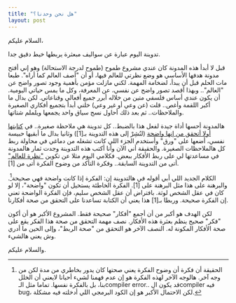 ```yaml
---
title: "هل نحن وحدنا؟"
layout: post
---
```


السلام عليكم،

تدوينة اليوم عبارة عن سواليف مبعثرة يربطها خيط دقيق جدا.

قبل لا أبدأ هذه المدونة كان عندي مشروع طموح (طموح لدرجة الاستحالة) وهو إني أفتح مدونة هدفها الأساسي هو وضع نظرتي للعالم فيها، أو أن "أصف العالم كما أراه". طبعا مات الحلم قبل أن يبدأ، لضخامة المهمة. لكني مازلت مؤمن بأهمية وجود تصور واضح عن "العالم".. وبهذا أقصد تصور واضح عن نفسي، عن المعرفة، وكل ما يمس حياتي اليومية. أن يكون عندي أساس فلسفي متين من خلاله أبرر جميع أفعالي وقناعاتي. لكن بدال ما أكبر اللقمة وأغص.. قلت (عن وعي أو غير وعي) خلني أبدأ بتجميع أفكاري الصغيرة والملاحظات.. ثم بعد ذلك أحاول نسج سياق واحد يجمعها ويلملم شتاتها. 

هالمدونة أحسها أداة جيدة لفعل هذا بالضبط.. كل تدوينة هي ملاحظة صغيرة.. في [كتابتها أولا أتحقق من إنها واضحة](https://althukairm.github.io/2019/12/08/claritycriterion.html) (لنُشِرْ إلى هذه التدوينة بـ[1]) وثانيا بدال ما أبقيها حبيسة نفسي، أضعها على "ورق" وأستخدم الجزء اللي كانت تشغله من دماغي في محاولة ربط كل هالملاحظات الصغيرة. والحقيقة أني الآن وأنا أكتب هذه التدوينة وجدت ثمار هالمدونة في مساعدتها لي على ربط الأفكار ببعض. فكلامي اليوم مثلا عن تكوين ["نظرة للعالم"](https://althukairm.github.io/2020/01/06/93.html) أتى من التدوينة السابقة.. وفكرة التأكد من وضوح الفكرة أتى من [1].

الكلام الجديد اللي أبي أقوله في هالتدوينة إن: الفكرة إذا كانت واضحة فهي صحيحة[^1]. والبرهنة على هذا مثل البرهنة على [1]. الفكرة الخاطئة يستحيل أن تكون "واضحة"، إلا لو كان في عقل الشخص لوثة. بافتراض أن عقل الشخص سليم، فإن الفكرة الواضحة تعني إن الفكرة صحيحة. وربطا بـ[1] هذا يعني أن الكتابة تساعدنا على التحقق من صحة أفكارنا.

لكن الهدف هو أكبر من أن أجمع "أفكار" صحيحة فقط. المشروع الأكبر هو أن أكون "فكر" صحيح ينظم بعثرة هذه الأفكار. نصف مهمة التحقق من صحة هذا الفكر يقع على صحة الأفكار المكونة له. النصف الآخر هو التحقق من "صحة الربط"، وإلى الحين ما أدري وش يعني هالشيء.

والسلام عليكم.

[^1]: الحقيقة أن فكرة أن وضوح الفكرة يعني صحتها كان يدور بخاطري من مدة لكن من وجه آخر. هالوجه الآخر لهذه الفكرة هو إن عدم فهمنا لشيء أحيانا لايعني أن الخلل بنا، بل بالفكرة نفسها. تماما مثل الـcompiler error.. قد يكون الcompiler فيه bug، لكن الاحتمال الأكبر هو إن الكود البرمجي اللي أدخلته فيه مشكلة.